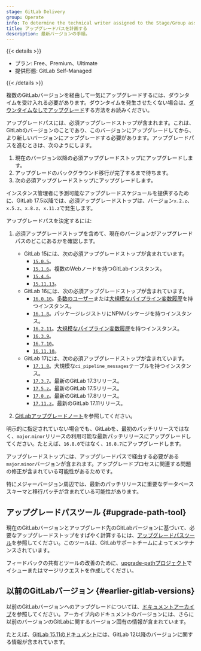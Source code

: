 ```yaml
---
stage: GitLab Delivery
group: Operate
info: To determine the technical writer assigned to the Stage/Group associated with this page, see https://handbook.gitlab.com/handbook/product/ux/technical-writing/#assignments
title: アップグレードパスを計画する
description: 最新バージョンの手順。
---
```


{{< details >}}

- プラン: Free、Premium、Ultimate
- 提供形態: GitLab Self-Managed

{{< /details >}}

複数のGitLabバージョンを経由して一気にアップグレードするには、ダウンタイムを受け入れる必要があります。ダウンタイムを発生させたくない場合は、[ダウンタイムなしでアップグレード](zero_downtime.md)する方法をお読みください。

アップグレードパスには、必須アップグレードストップが含まれます。これは、GitLabのバージョンのことであり、このバージョンにアップグレードしてから、より新しいバージョンにアップグレードする必要があります。アップグレードパスを進むときは、次のようにします。

1. 現在のバージョン以降の必須アップグレードストップにアップグレードします。
1. アップグレードのバックグラウンド移行が完了するまで待ちます。
1. 次の必須アップグレードストップにアップグレードします。

インスタンス管理者に予測可能なアップグレードスケジュールを提供するために、GitLab 17.5以降では、必須アップグレードストップは、バージョン`x.2.z`、`x.5.z`、`x.8.z`、`x.11.z`で発生します。

アップグレードパスを決定するには:

1. 必須アップグレードストップを含めて、現在のバージョンがアップグレードパスのどこにあるかを確認します。

   - GitLab 15には、次の必須アップグレードストップが含まれています。
     - [`15.0.5`](versions/gitlab_15_changes.md#1500)。
     - [`15.1.6`](versions/gitlab_15_changes.md#1510)。複数のWebノードを持つGitLabインスタンス。
     - [`15.4.6`](versions/gitlab_15_changes.md#1540)。
     - [`15.11.13`](versions/gitlab_15_changes.md#15110)。
   - GitLab 16には、次の必須アップグレードストップが含まれています。
     - [`16.0.10`](versions/gitlab_16_changes.md#1600)。[多数のユーザー](versions/gitlab_16_changes.md#long-running-user-type-data-change)または[大規模なパイプライン変数履歴](versions/gitlab_16_changes.md#1610)を持つインスタンス。
     - [`16.1.8`](versions/gitlab_16_changes.md#1610)。パッケージレジストリにNPMパッケージを持つインスタンス。
     - [`16.2.11`](versions/gitlab_16_changes.md#1620)。[大規模なパイプライン変数履歴](versions/gitlab_16_changes.md#1630)を持つインスタンス。
     - [`16.3.9`](versions/gitlab_16_changes.md#1630)。
     - [`16.7.10`](versions/gitlab_16_changes.md#1670)。
     - [`16.11.10`](https://gitlab.com/gitlab-org/gitlab/-/releases)。
   - GitLab 17には、次の必須アップグレードストップが含まれています。
     - [`17.1.8`](versions/gitlab_17_changes.md#long-running-pipeline-messages-data-change)。大規模な`ci_pipeline_messages`テーブルを持つインスタンス。
     - [`17.3.7`](versions/gitlab_17_changes.md#1730)。最新のGitLab 17.3リリース。
     - [`17.5.z`](versions/gitlab_17_changes.md#1750)。最新のGitLab 17.5リリース。
     - [`17.8.z`](versions/gitlab_17_changes.md#1780)。最新のGitLab 17.8リリース。
     - [`17.11.z`](versions/gitlab_17_changes.md#17110)。最新のGitLab 17.11リリース。

1. [GitLabアップグレードノート](versions/_index.md)を参照してください。

明示的に指定されていない場合でも、GitLabを、最初のパッチリリースではなく、`major`.`minor`リリースの利用可能な最新パッチリリースにアップグレードしてください。たとえば、`16.8.0`ではなく、`16.8.7`にアップグレードします。

アップグレードストップには、アップグレードパスで経由する必要がある`major`.`minor`バージョンが含まれます。アップグレードプロセスに関連する問題の修正が含まれている可能性があるためです。

特にメジャーバージョン周辺では、最新のパッチリリースに重要なデータベーススキーマと移行パッチが含まれている可能性があります。

## アップグレードパスツール {#upgrade-path-tool}

現在のGitLabバージョンとアップグレード先のGitLabバージョンに基づいて、必要なアップグレードストップをすばやく計算するには、[アップグレードパスツール](https://gitlab-com.gitlab.io/support/toolbox/upgrade-path/)を参照してください。このツールは、GitLabサポートチームによってメンテナンスされています。

フィードバックの共有とツールの改善のために、[upgrade-pathプロジェクト](https://gitlab.com/gitlab-com/support/toolbox/upgrade-path)でイシューまたはマージリクエストを作成してください。

## 以前のGitLabバージョン {#earlier-gitlab-versions}

以前のGitLabバージョンへのアップグレードについては、[ドキュメントアーカイブ](https://archives.docs.gitlab.com)を参照してください。アーカイブ内のドキュメントのバージョンには、さらに以前のバージョンのGitLabに関するバージョン固有の情報が含まれています。

たとえば、[GitLab 15.11のドキュメント](https://archives.docs.gitlab.com/15.11/ee/update/#upgrade-paths)には、GitLab 12以降のバージョンに関する情報が含まれています。

